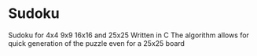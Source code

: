 # Sudoku
Sudoku for 4x4 9x9 16x16 and 25x25
Written in C
The algorithm allows for quick generation of the puzzle even for a 25x25 board
